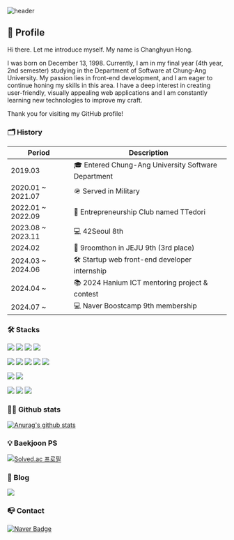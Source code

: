![header](https://capsule-render.vercel.app/api?type=waving&color=2db400&height=250&section=header&text=spearStr&fontSize=90)

## 👨 Profile
Hi there. Let me introduce myself. My name is Changhyun Hong.  

I was born on December 13, 1998. Currently, I am in my final year (4th year, 2nd semester) studying in the Department of Software at Chung-Ang University. My passion lies in front-end development, and I am eager to continue honing my skills in this area. I have a deep interest in creating user-friendly, visually appealing web applications and I am constantly learning new technologies to improve my craft.  

Thank you for visiting my GitHub profile!  

### 🗂️ History

| Period                    | Description                                             |
|---------------------------|---------------------------------------------------------|
| 2019.03                   | 🎓 Entered Chung-Ang University Software Department     |
| 2020.01 ~ 2021.07         | 🪖 Served in Military                                   |
| 2022.01 ~ 2022.09         | 🚀 Entrepreneurship Club named TTedori                  |
| 2023.08 ~ 2023.11         | 💻 42Seoul 8th                                          |
| 2024.02                   | 🏅 9roomthon in JEJU 9th (3rd place)                    |
| 2024.03 ~ 2024.06         | 🛠️ Startup web front-end developer internship           |
| 2024.04 ~                 | 📚 2024 Hanium ICT mentoring project & contest          |
| 2024.07 ~                 | 💻 Naver Boostcamp 9th membership                       |    

### 🛠️ Stacks
![](https://img.shields.io/badge/JavaScript-F7DF1E?style=for-the-badge&logo=JavaScript&logoColor=white)
![](https://img.shields.io/badge/TypeScript-007ACC?style=for-the-badge&logo=typescript&logoColor=white)
![](https://img.shields.io/badge/Python-3776AB?style=for-the-badge&logo=python&logoColor=white)
![](https://img.shields.io/badge/C-00599C?style=for-the-badge&logo=c&logoColor=white)

![](https://img.shields.io/badge/Next.js-000?logo=nextdotjs&logoColor=fff&style=for-the-badge)
![](https://img.shields.io/badge/React-20232A?style=for-the-badge&logo=react&logoColor=61DAFB)
![](https://img.shields.io/badge/React_Native-20232A?style=for-the-badge&logo=react&logoColor=61DAFB)
![](https://img.shields.io/badge/Node.js-43853D?style=for-the-badge&logo=node.js&logoColor=white)
![](https://img.shields.io/badge/Firebase-039BE5?style=for-the-badge&logo=Firebase&logoColor=white)

![](https://img.shields.io/badge/Redux-593D88?style=for-the-badge&logo=redux&logoColor=white)
![](https://img.shields.io/badge/React_Router-CA4245?style=for-the-badge&logo=react-router&logoColor=white)

![](https://img.shields.io/badge/styled--components-DB7093?style=for-the-badge&logo=styled-components&logoColor=white)
![](https://img.shields.io/badge/Tailwind_CSS-38B2AC?style=for-the-badge&logo=tailwind-css&logoColor=white)
![](https://img.shields.io/badge/Material--UI-0081CB?style=for-the-badge&logo=material-ui&logoColor=white)  

### 👨‍💻 Github stats
[![Anurag's github stats](https://github-readme-stats.vercel.app/api?username=spearStr)](https://github.com/anuraghazra/github-readme-stats)

### 💡 Baekjoon PS
[![Solved.ac
프로필](http://mazassumnida.wtf/api/v2/generate_badge?boj=alex963)](https://solved.ac/alex963)

### 📝 Blog
<a href="https://alex963.tistory.com/" target="_blank"><img src="https://img.shields.io/badge/Tistory-000000?style=flat-square&logo=Tistory&logoColor=white"/></a>  

### 📭 Contact
[![Naver Badge](https://img.shields.io/badge/Naver-03C75A?style=flat-square&logo=Naver&logoColor=white&link=mailto:alex963@naver.com)](mailto:alex963@naver.com)  

